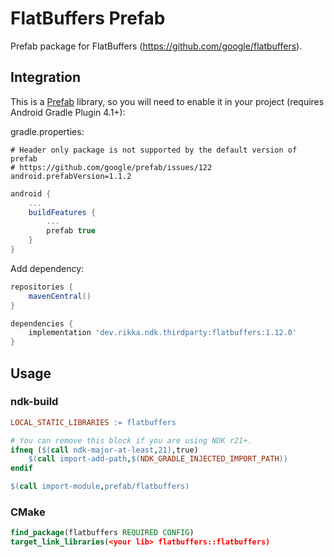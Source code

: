 # FlatBuffers Prefab

Prefab package for FlatBuffers (https://github.com/google/flatbuffers).

## Integration

This is a [Prefab](https://google.github.io/prefab/) library, so you will need to enable it in your project (requires Android Gradle Plugin 4.1+):

gradle.properties:

```properties
# Header only package is not supported by the default version of prefab
# https://github.com/google/prefab/issues/122
android.prefabVersion=1.1.2
```

```gradle
android {
    ...
    buildFeatures {
        ...
        prefab true
    }
}
```

Add dependency:

```gradle
repositories {
    mavenCentral()
}

dependencies {
    implementation 'dev.rikka.ndk.thirdparty:flatbuffers:1.12.0'
}
```

## Usage

### ndk-build

```makefile
LOCAL_STATIC_LIBRARIES := flatbuffers

# You can remove this block if you are using NDK r21+.
ifneq ($(call ndk-major-at-least,21),true)
    $(call import-add-path,$(NDK_GRADLE_INJECTED_IMPORT_PATH))
endif

$(call import-module,prefab/flatbuffers)
```

### CMake

```cmake
find_package(flatbuffers REQUIRED CONFIG)
target_link_libraries(<your lib> flatbuffers::flatbuffers)
```